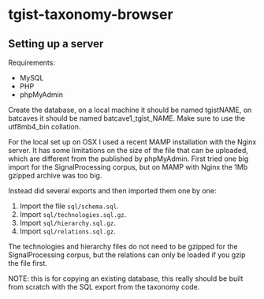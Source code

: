 # tgist-taxonomy-browser

## Setting up a server

Requirements:

- MySQL
- PHP
- phpMyAdmin

Create the database, on a local machine it should be named tgistNAME, on batcaves it should be named batcave1_tgist_NAME. Make sure to use the utf8mb4_bin collation.

For the local set up on OSX I used a recent MAMP installation with the Nginx server. It has some limitations on the size of the file that can be uploaded, which are different from the published by phpMyAdmin. First tried one big import for the SignalProcessing corpus, but on MAMP with Nginx the 1Mb gzipped archive was too big.

Instead did several exports and then imported them one by one:

1. Import the file `sql/schema.sql`.
2. Import `sql/technologies.sql.gz`.
3. Import `sql/hierarchy.sql.gz`.
4. Import `sql/relations.sql.gz`.

The technologies and hierarchy files do not need to be gzipped for the SignalProcessing corpus, but the relations can only be loaded if you gzip the file first.

NOTE: this is for copying an existing database, this really should be built from scratch with the SQL export from the taxonomy code.
